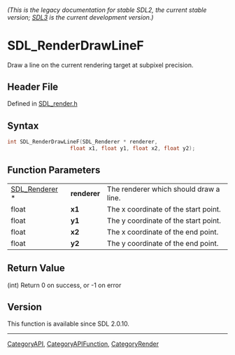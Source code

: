 ###### (This is the legacy documentation for stable SDL2, the current stable version; [SDL3](https://wiki.libsdl.org/SDL3/) is the current development version.)
# SDL_RenderDrawLineF

Draw a line on the current rendering target at subpixel precision.

## Header File

Defined in [SDL_render.h](https://github.com/libsdl-org/SDL/blob/SDL2/include/SDL_render.h)

## Syntax

```c
int SDL_RenderDrawLineF(SDL_Renderer * renderer,
                    float x1, float y1, float x2, float y2);
```

## Function Parameters

|                                |              |                                        |
| ------------------------------ | ------------ | -------------------------------------- |
| [SDL_Renderer](SDL_Renderer) * | **renderer** | The renderer which should draw a line. |
| float                          | **x1**       | The x coordinate of the start point.   |
| float                          | **y1**       | The y coordinate of the start point.   |
| float                          | **x2**       | The x coordinate of the end point.     |
| float                          | **y2**       | The y coordinate of the end point.     |

## Return Value

(int) Return 0 on success, or -1 on error

## Version

This function is available since SDL 2.0.10.

----
[CategoryAPI](CategoryAPI), [CategoryAPIFunction](CategoryAPIFunction), [CategoryRender](CategoryRender)

